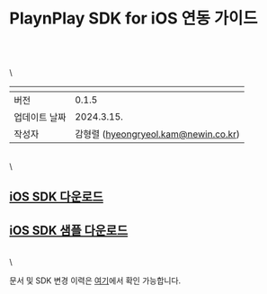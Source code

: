 # PlaynPlay SDK for iOS 연동 가이드

\
\
\
\

| <!-- -->    | <!-- --> |
|-------------|----------|
| 버전     | 0.1.5    |
| 업데이트 날짜 | 2024.3.15. |
| 작성자     | 감형렬 (hyeongryeol.kam@newin.co.kr) |

\
\

## [iOS SDK 다운로드](https://app.playnplay.com/sdks/latest/NPlayerSDK-iOS.zip)

## [iOS SDK 샘플 다운로드](https://app.playnplay.com/sdks/latest/NPlayerSDKSample-iOS.zip)

\
\

문서 및 SDK 변경 이력은 [여기](./revision_history/home.md)에서 확인 가능합니다.
